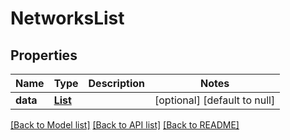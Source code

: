 # NetworksList
## Properties

| Name | Type | Description | Notes |
|------------ | ------------- | ------------- | -------------|
| **data** | [**List**](NetworksList_data_inner.md) |  | [optional] [default to null] |

[[Back to Model list]](../README.md#documentation-for-models) [[Back to API list]](../README.md#documentation-for-api-endpoints) [[Back to README]](../README.md)

